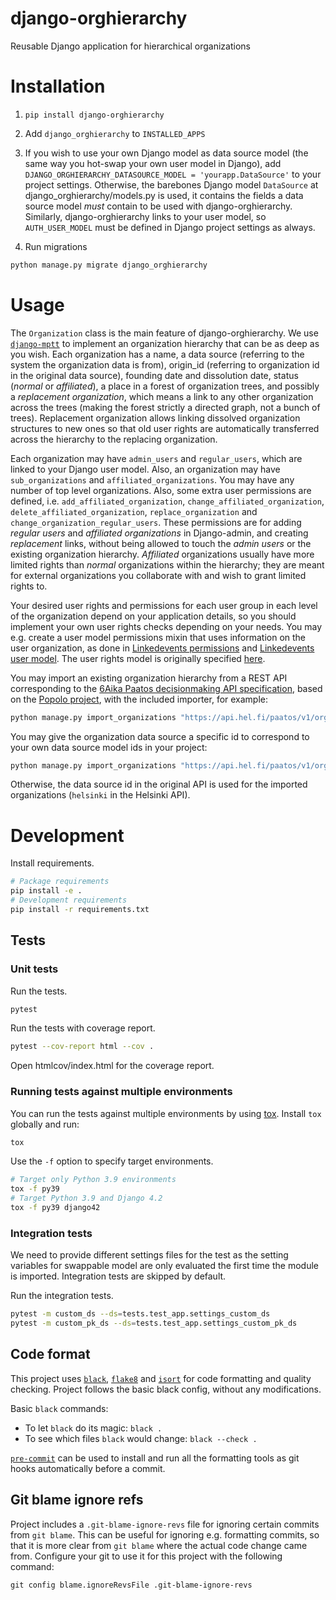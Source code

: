 # django-orghierarchy

Reusable Django application for hierarchical organizations

# Installation

1. `pip install django-orghierarchy`

2. Add `django_orghierarchy` to `INSTALLED_APPS`

3. If you wish to use your own Django model as data source model (the same way you hot-swap your own user model in Django), add `DJANGO_ORGHIERARCHY_DATASOURCE_MODEL = 'yourapp.DataSource'` to your project settings. Otherwise, the barebones Django model `DataSource` at django_orghierarchy/models.py is used, it contains the fields a data source model *must* contain to be used with django-orghierarchy. Similarly, django-orghierarchy links to your user model, so `AUTH_USER_MODEL` must be defined in Django project settings as always.

4. Run migrations

 ```bash
 python manage.py migrate django_orghierarchy
 ```


# Usage

The `Organization` class is the main feature of django-orghierarchy. We use [`django-mptt`](https://github.com/django-mptt/django-mptt/) to implement an organization hierarchy that can be as deep as you wish. Each organization has a name, a data source (referring to the system the organization data is from), origin_id (referring to organization id in the original data source), founding date and dissolution date, status (*normal* or *affiliated*), a place in a forest of organization trees, and possibly a *replacement organization*, which means a link to any other organization across the trees (making the forest strictly a directed graph, not a bunch of trees). Replacement organization allows linking dissolved organization structures to new ones so that old user rights are automatically transferred across the hierarchy to the replacing organization.

Each organization may have `admin_users` and `regular_users`, which are linked to your Django user model. Also, an organization may have `sub_organizations` and `affiliated_organizations`. You may have any number of top level organizations. Also, some extra user permissions are defined, i.e. `add_affiliated_organization`, `change_affiliated_organization`, `delete_affiliated_organization`, `replace_organization` and `change_organization_regular_users`. These permissions are for adding *regular users* and *affiliated organizations* in Django-admin, and creating *replacement* links, without being allowed to touch the *admin users* or the existing organization hierarchy. *Affiliated* organizations usually have more limited rights than *normal* organizations within the hierarchy; they are meant for external organizations you collaborate with and wish to grant limited rights to.

Your desired user rights and permissions for each user group in each level of the organization depend on your application details, so you should implement your own user rights checks depending on your needs. You may e.g. create a user model permissions mixin that uses information on the user organization, as done in [Linkedevents permissions](https://github.com/City-of-Helsinki/linkedevents/blob/master/events/permissions.py) and [Linkedevents user model](https://github.com/City-of-Helsinki/linkedevents/blob/master/helevents/models.py). The user rights model is originally specified [here](https://github.com/City-of-Helsinki/linkedevents/issues/235).

You may import an existing organization hierarchy from a REST API corresponding to the [6Aika Paatos decisionmaking API specification](https://github.com/6aika/api-paatos), based on the [Popolo project](http://www.popoloproject.com/), with the included importer, for example:
```bash
python manage.py import_organizations "https://api.hel.fi/paatos/v1/organization/"
```

You may give the organization data source a specific id to correspond to your own data source model ids in your project:
```bash
python manage.py import_organizations "https://api.hel.fi/paatos/v1/organization/" -s original_id:imported_id
```

Otherwise, the data source id in the original API is used for the imported organizations (`helsinki` in the Helsinki API).


# Development

Install requirements.

```bash
# Package requirements
pip install -e .
# Development requirements
pip install -r requirements.txt
```


## Tests


### Unit tests

Run the tests.

```bash
pytest
```

Run the tests with coverage report.

```bash
pytest --cov-report html --cov .
```

Open htmlcov/index.html for the coverage report.


### Running tests against multiple environments

You can run the tests against multiple environments by using [tox](https://tox.readthedocs.io/en/latest/).
Install `tox` globally and run:

```bash
tox
```

Use the `-f` option to specify target environments.

```bash
# Target only Python 3.9 environments
tox -f py39
# Target Python 3.9 and Django 4.2
tox -f py39 django42
```


### Integration tests

We need to provide different settings files for the test as the
setting variables for swappable model are only evaluated the first
time the module is imported. Integration tests are skipped by default.

Run the integration tests.
```bash
pytest -m custom_ds --ds=tests.test_app.settings_custom_ds
pytest -m custom_pk_ds --ds=tests.test_app.settings_custom_pk_ds
```


## Code format

This project uses
[`black`](https://github.com/ambv/black),
[`flake8`](https://github.com/pycqa/flake8) and
[`isort`](https://github.com/timothycrosley/isort)
for code formatting and quality checking. Project follows the basic
black config, without any modifications.

Basic `black` commands:

* To let `black` do its magic: `black .`
* To see which files `black` would change: `black --check .`

[`pre-commit`](https://pre-commit.com/) can be used to install and
run all the formatting tools as git hooks automatically before a
commit.


## Git blame ignore refs

Project includes a `.git-blame-ignore-revs` file for ignoring certain commits from `git blame`.
This can be useful for ignoring e.g. formatting commits, so that it is more clear from `git blame`
where the actual code change came from. Configure your git to use it for this project with the
following command:

```shell
git config blame.ignoreRevsFile .git-blame-ignore-revs
```

